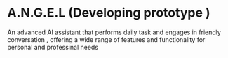 # A.N.G.E.L (Developing prototype )
An advanced AI assistant that performs daily task and engages in friendly conversation , offering a wide range of features and functionality for personal and professinal needs
